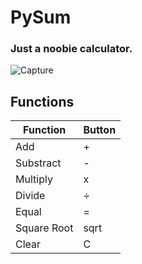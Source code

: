 # PySum
### Just a noobie calculator.

![Capture](https://user-images.githubusercontent.com/65880991/99133266-a1fc2580-25ef-11eb-9f5a-276f6db0959b.PNG)

## Functions

| Function      | Button        |
| ------------- | ------------- |
|     Add       |       +       |
|   Substract   |       -       |
|   Multiply    |       x       |
|   Divide      |       ÷       |
|   Equal       |       =       |
|   Square Root |       sqrt    |
|   Clear       |       C       |
